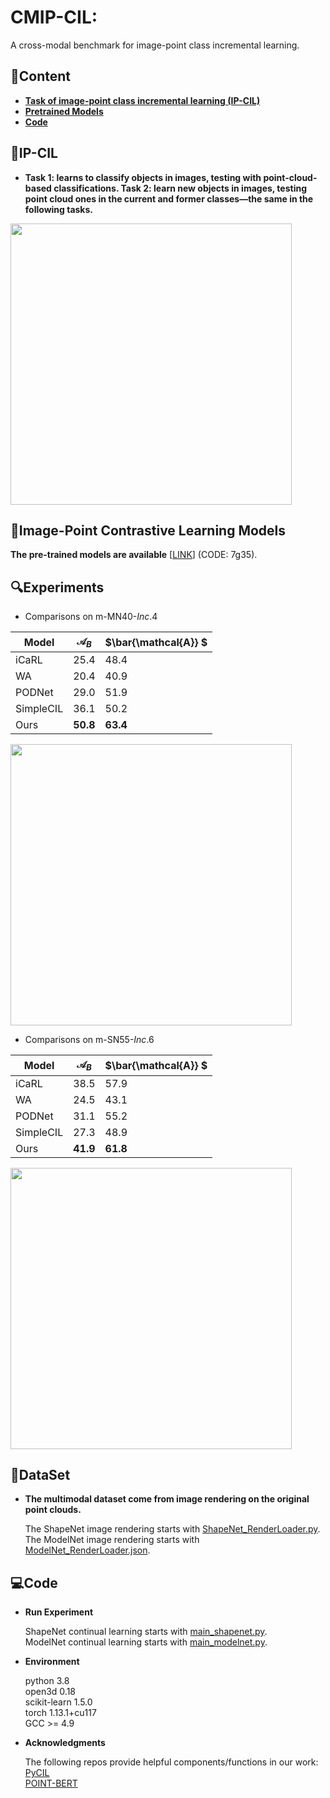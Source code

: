 # CMIP-CIL:
A cross-modal benchmark for image-point class incremental learning.

## 📖Content
- **[Task of image-point class incremental learning (IP-CIL)](#IP-CIL)**
- **[Pretrained Models](#Pretrained-Models)**
- **[Code](#Code)**

## 🎨IP-CIL
- **Task 1: learns to classify objects in images, testing with point-cloud-based classifications. Task 2: learn new objects in images, testing point cloud ones in the current and former classes—the same in the following tasks.**
 
<img src="https://hv.z.wiki/autoupload/20250317/H6HN/930X876/IP-CIL.png" width="450" />

  
## 🌈Image-Point Contrastive Learning Models
**The pre-trained models are available** [[LINK](https://pan.baidu.com/s/1D1UzXUP5o-7L-tmTi6ONHA )] (CODE: 7g35).

## 🔍Experiments

- Comparisons on m-MN40-*Inc*.4

| Model | ${\mathcal{A}_B}$ | $\bar{\mathcal{A}} $ |
|--|--|--|
| iCaRL | 25.4| 48.4 |
| WA | 20.4 | 40.9 |
| PODNet | 29.0 | 51.9 |
| SimpleCIL | 36.1 | 50.2 |
| Ours | **50.8** | **63.4** |

<img src="https://hv.z.wiki/autoupload/20250317/2B4F/1005X630/result1-ab-modelnet.PNG" width="450" />

- Comparisons on m-SN55-*Inc*.6

| Model | ${\mathcal{A}_B}$ | $\bar{\mathcal{A}} $ |
|--|--|--|
| iCaRL | 38.5| 57.9 |
| WA | 24.5 | 43.1 |
| PODNet | 31.1 | 55.2 |
| SimpleCIL | 27.3 |  48.9 |
| Ours | **41.9** | **61.8** |

<img src="https://cdn.z.wiki/autoupload/20250317/7jHu/806X528/result2-ab-shapenet.PNG" width="450" />
  
## 💼DataSet

- **The multimodal dataset come from image rendering on the original point clouds.**
  
  The ShapeNet image rendering starts with [ShapeNet_RenderLoader.py](./Image-Point%20Contrastive%20Learning_Git/ShapeNet_RenderLoader.py). <br>
  The ModelNet image rendering starts with [ModelNet_RenderLoader.json](./Image-Point%20Contrastive%20Learning_Git/ModelNet_RenderLoader.py).

## 💻Code

- **Run Experiment**
  
  ShapeNet continual learning starts with [main_shapenet.py](./main-CMIP-CIL-Git/main_shapenet.py). <br>
  ModelNet continual learning starts with [main_modelnet.py](./main-CMIP-CIL-Git/main_modelnet.py).
  
- **Environment**
  
  python 3.8 <br>
  open3d 0.18 <br>
  scikit-learn 1.5.0 <br>
  torch 1.13.1+cu117 <br>
  GCC >= 4.9
  
- **Acknowledgments**

  The following repos provide helpful components/functions in our work: <br>
  [PyCIL](https://github.com/G-U-N/PyCIL) <br>
  [POINT-BERT](https://github.com/Julie-tang00/Point-BERT)

